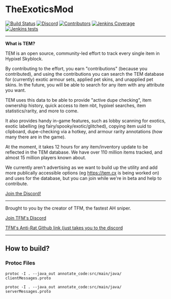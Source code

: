 
# TheExoticsMod

[![Build Status](https://ci.thom.club/job/TheExoticsMod/job/master/badge/icon)](https://ci.thom.club/job/TheExoticsMod/job/master/) [![Discord](https://img.shields.io/discord/932106421338779709?label=discord&logo=Discord&logoColor=FFFFFF%22)](https://discord.gg/JeF5rW7yJU) [![Contributors](https://img.shields.io/github/contributors/TGWaffles/TheExoticsMod?&logo=GitHub)](https://github.com/TGWaffles/TheExoticsMod/graphs/contributors) [![Jenkins Coverage](https://img.shields.io/jenkins/coverage/jacoco?jobUrl=https%3A%2F%2Fci.thom.club%2Fjob%2FTheExoticsMod%2Fjob%2Fmaster)](https://ci.thom.club/job/TheExoticsMod/job/master/jacoco/) [![Jenkins tests](https://img.shields.io/jenkins/tests?compact_message&jobUrl=https%3A%2F%2Fci.thom.club%2Fjob%2FTheExoticsMod%2Fjob%2Fmaster)](https://ci.thom.club/job/TheExoticsMod/job/master/lastBuild/testReport/)

---

__What is TEM?__

TEM is an open source, community-led effort to track every single item in Hypixel Skyblock.

By contributing to the effort, you earn "contributions" (because you contributed), and using the contributions you can search the TEM database for (currently) exotic armour sets, applied pet skins, and unapplied pet skins. In the future, you will be able to search for any item with any attribute you want.

TEM uses this data to be able to provide "active dupe checking", item ownership history, quick access to item nbt, hypixel searches, item statistics/rarity, and more to come.

It also provides handy in-game features, such as lobby scanning for exotics, exotic labelling (eg fairy/spooky/exotic/glitched), copying item uuid to clipboard, dupe-checking via a hotkey, and armour rarity annotations (how many there are in the game).

At the moment, it takes 12 hours for any item/inventory update to be reflected in the TEM database. We have over 110 million items tracked, and almost 15 million players known about.

We currently aren't advertising as we want to build up the utility and add more publically accessible options (eg https://tem.cx is being worked on) and uses for the database, but you can join while we're in beta and help to contribute.

[Join the Discord!](https://discord.gg/bUE3r3Jckc)

---

Brought to you by the creator of TFM, the fastest AH sniper. 

[Join TFM's Discord](https://discord.gg/jS9qNkX4Pu)

[TFM's Anti-Rat Github link (just takes you to the discord](https://github.com/TGWaffles/TheFlippingMod)

---
## How to build?

### Protoc Files

`protoc -I . --java_out annotate_code:src/main/java/ clientMessages.proto`

`protoc -I . --java_out annotate_code:src/main/java/ serverMessages.proto`
